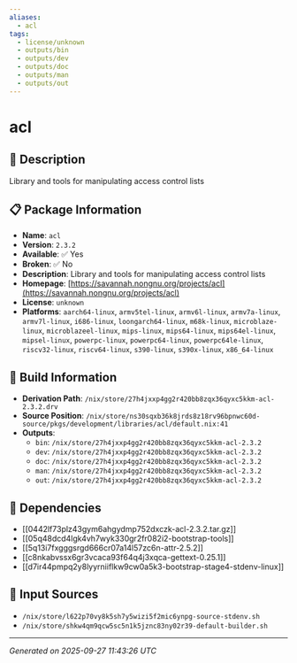 ```yaml
---
aliases:
  - acl
tags:
  - license/unknown
  - outputs/bin
  - outputs/dev
  - outputs/doc
  - outputs/man
  - outputs/out
---
```


# acl

## 📝 Description

Library and tools for manipulating access control lists

## 📋 Package Information

- **Name**: `acl`
- **Version**: `2.3.2`
- **Available**: ✅ Yes
- **Broken**: ✅ No
- **Description**: Library and tools for manipulating access control lists
- **Homepage**: [https://savannah.nongnu.org/projects/acl](https://savannah.nongnu.org/projects/acl)
- **License**: `unknown`
- **Platforms**: `aarch64-linux`, `armv5tel-linux`, `armv6l-linux`, `armv7a-linux`, `armv7l-linux`, `i686-linux`, `loongarch64-linux`, `m68k-linux`, `microblaze-linux`, `microblazeel-linux`, `mips-linux`, `mips64-linux`, `mips64el-linux`, `mipsel-linux`, `powerpc-linux`, `powerpc64-linux`, `powerpc64le-linux`, `riscv32-linux`, `riscv64-linux`, `s390-linux`, `s390x-linux`, `x86_64-linux`

## 🔧 Build Information

- **Derivation Path**: `/nix/store/27h4jxxp4gg2r420bb8zqx36qyxc5kkm-acl-2.3.2.drv`
- **Source Position**: `/nix/store/ns30sqxb36k8jrds8z18rv96bpnwc60d-source/pkgs/development/libraries/acl/default.nix:41`
- **Outputs**:
  - `bin`:  `/nix/store/27h4jxxp4gg2r420bb8zqx36qyxc5kkm-acl-2.3.2`
  - `dev`:  `/nix/store/27h4jxxp4gg2r420bb8zqx36qyxc5kkm-acl-2.3.2`
  - `doc`:  `/nix/store/27h4jxxp4gg2r420bb8zqx36qyxc5kkm-acl-2.3.2`
  - `man`:  `/nix/store/27h4jxxp4gg2r420bb8zqx36qyxc5kkm-acl-2.3.2`
  - `out`:  `/nix/store/27h4jxxp4gg2r420bb8zqx36qyxc5kkm-acl-2.3.2`

## 🔗 Dependencies

- [[0442lf73plz43gym6ahgydmp752dxczk-acl-2.3.2.tar.gz]]
- [[05q48dcd4lgk4vh7wyk330gr2fr082i2-bootstrap-tools]]
- [[5q13i7fxgggsrgd666cr07a14l57zc6n-attr-2.5.2]]
- [[c8nkabvssx6gr3vcaca93f64q4j3xqca-gettext-0.25.1]]
- [[d7ir44pmpq2y8lyyrniiflkw9cw0a5k3-bootstrap-stage4-stdenv-linux]]

## 📁 Input Sources

- `/nix/store/l622p70vy8k5sh7y5wizi5f2mic6ynpg-source-stdenv.sh`
- `/nix/store/shkw4qm9qcw5sc5n1k5jznc83ny02r39-default-builder.sh`

---
*Generated on 2025-09-27 11:43:26 UTC*
